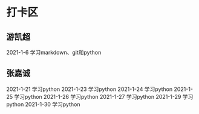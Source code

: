 # 打卡区

## 游凯超
2021-1-6 学习markdown、git和python
## 张嘉诚
2021-1-21 学习python
2021-1-23 学习python
2021-1-24 学习python
2021-1-25 学习python
2021-1-26 学习python
2021-1-27 学习python
2021-1-29 学习python
2021-1-30 学习python
